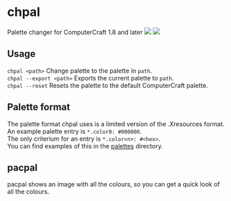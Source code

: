 # chpal
Palette changer for ComputerCraft 1.8 and later 
![](https://img.crzd.me/chpal5.png)
![](https://img.crzd.me/chpal2.png)

## Usage
`chpal <path>` Change palette to the palette in `path`.  
`chpal --export <path>` Exports the current palette to `path`.  
`chpal --reset` Resets the palette to the default ComputerCraft palette.  

## Palette format
The palette format chpal uses is a limited version of the .Xresources format.  
An example palette entry is `*.color0: #000000`.  
The only criterium for an entry is `*.color<n>: #<hex>`.  
You can find examples of this in the [palettes](palettes) directory.  

## pacpal
pacpal shows an image with all the colours, so you can get a quick look of all the colours.
